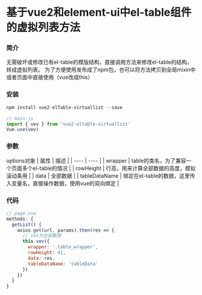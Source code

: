 # 基于vue2和element-ui中el-table组件的虚拟列表方法

### 简介
无需破坏或修改已有el-table的模版结构，直接调用方法来修改el-table的结构，转成虚拟列表。
为了方便使用发布成了npm包，也可以将方法拷贝到全局mixin中或者页面中直接使用（vue改成this）

### 安装
```js
npm install vue2-elTable-virtuallist --save

// main.js
import { vev } from 'vue2-eltable-virtuallist'
Vue.use(vev)
```

### 参数
options对象
|  属性   | 描述  |
|  ----  | ----  |
| wrapper  | table的类名，为了兼容一个页面多个el-table的情况 |
| rowHeight  | 行高，用来计算全部数据的高度，模拟滚动条用 |
| data  | 全部数据 |
| tableDataName  | 绑定在el-table的数据，这里传入变量名，直接操作数据，使用vue的双向绑定 |

### 代码
```js
// page.vue
methods: {
  getList() {
    axios.get(url, params).then(res => {
      // res为全部数据
      this.vev({
        wrapper: '.table_wrapper',
        rowHeight: 41,
        data: res,
        tableDataName: 'tableData'
      })
    })
  }
}
```



